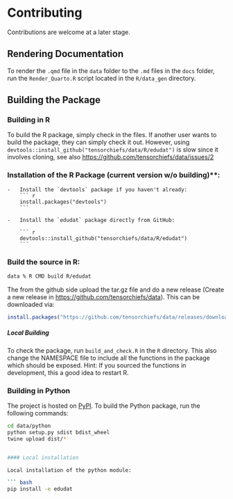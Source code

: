 # Contributing

Contributions are welcome at a later stage.

## Rendering Documentation

To render the `.qmd` file in the `data` folder to the `.md` files in the `docs` folder, run the `Render_Quarto.R` script located in the `R/data_gen` directory.

## Building the Package

### Building in R

To build the R package, simply check in the files. If another user wants to build the package, they can simply check it out. However, using  `devtools::install_github("tensorchiefs/data/R/edudat")` is slow since it involves cloning, see also https://github.com/tensorchiefs/data/issues/2

### Installation of the R Package (current version w/o building)**:
    -   Install the `devtools` package if you haven't already:
        ``` r
        install.packages("devtools")
        ```
    
    -   Install the `edudat` package directly from GitHub:
    
        ``` r
        devtools::install_github("tensorchiefs/data/R/edudat")
        ```


### Build the source in R:
```bash
data % R CMD build R/edudat
```

The from the github side upload the tar.gz file and do a new release (Create a new release in https://github.com/tensorchiefs/data). This can be downloaded via:

```R
install.packages("https://github.com/tensorchiefs/data/releases/download/testrelease/edudat_0.1.tar.gz", repos = NULL, type = "source")
```

##### Local Building
To check the package, run `build_and_check.R` in the `R` directory. This also change the NAMESPACE file to include all the functions in the package which should be exposed. Hint: If you sourced the functions in development, this a good idea to restart R.


### Building in Python

The project is hosted on [PyPI](https://pypi.org/project/edudat/). To build the Python package, run the following commands:

```bash
cd data/python
python setup.py sdist bdist_wheel
twine upload dist/*


#### Local installation

Local installation of the python module:

``` bash
pip install -e edudat 
```
